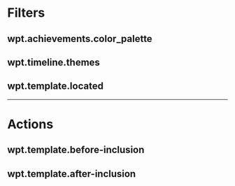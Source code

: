 # Filters

## wpt.achievements.color_palette
## wpt.timeline.themes

## wpt.template.located

---

# Actions

## wpt.template.before-inclusion
## wpt.template.after-inclusion